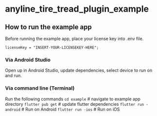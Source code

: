 # anyline_tire_tread_plugin_example

## How to run the example app

Before running the example app, place your license key into .env file.

```
licenseKey = "INSERT-YOUR-LICENSEKEY-HERE";
```

### Via Android Studio

Open up in Android Studio, update dependencies, select device to run on and run.

### Via command line (Terminal)

Run the following commands
`cd example` # navigate to example app directory
`flutter pub get` # update flutter dependencies
`flutter run -android` # Run on Android
`flutter run -ios` # Run on iOS
